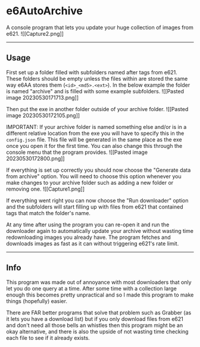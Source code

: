 # e6AutoArchive

A console program that lets you update your huge collection of images from e621.
![[Capture2.png]]

---

## Usage

First set up a folder filled with subfolders named after tags from e621. These folders should be empty unless the files within are stored the same way e6AA stores them (`<id>_<md5>.<ext>`). In the below example the folder is named "archive" and is filled with some example subfolders.
![[Pasted image 20230530171713.png]] 

Then put the exe in another folder outside of your archive folder.
![[Pasted image 20230530172105.png]]

IMPORTANT: If your archive folder is named something else and/or is in a different relative location from the exe you will have to specify this in the `config.json` file. This file will be generated in the same place as the exe once you open it for the first time. You can also change this through the console menu that the program provides.
![[Pasted image 20230530172800.png]]

If everything is set up correctly you should now choose the "Generate data from archive" option. You will need to choose this option whenever you make changes to your archive folder such as adding a new folder or removing one.
![[Capture1.png]]

If everything went right you can now choose the "Run downloader" option and the subfolders will start filling up with files from e621 that contained tags that match the folder's name.

At any time after using the program you can re-open it and run the downloader again to automatically update your archive without wasting time redownloading images you already have.
The program fetches and downloads images as fast as it can without triggering e621's rate limit.

---

## Info

This program was made out of annoyance with most downloaders that only let you do one query at a time. After some time with a collection large enough this becomes pretty unpractical and so I made this program to make things (hopefully) easier.

There are FAR better programs that solve that problem such as Grabber (as it lets you have a download list) but if you only download files from e621 and don't need all those bells an whistles then this program might be an okay alternative, and there is also the upside of not wasting time checking each file to see if it already exists.